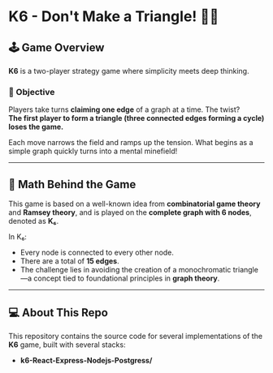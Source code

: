 # K6 - Don't Make a Triangle! 🎲🔺

## 🕹️ Game Overview

**K6** is a two-player strategy game where simplicity meets deep thinking.

### 🎯 Objective

Players take turns **claiming one edge** of a graph at a time. The twist?  
**The first player to form a triangle (three connected edges forming a cycle) loses the game.**  

Each move narrows the field and ramps up the tension. What begins as a simple graph quickly turns into a mental minefield!

---

## 🧠 Math Behind the Game

This game is based on a well-known idea from **combinatorial game theory** and **Ramsey theory**, and is played on the **complete graph with 6 nodes**, denoted as **K₆**.  

In K₆:
- Every node is connected to every other node.
- There are a total of **15 edges**.
- The challenge lies in avoiding the creation of a monochromatic triangle—a concept tied to foundational principles in **graph theory**.

---

## 💻 About This Repo

This repository contains the source code for several implementations of the **K6** game, built with several stacks:

- **k6-React-Express-Nodejs-Postgress/**